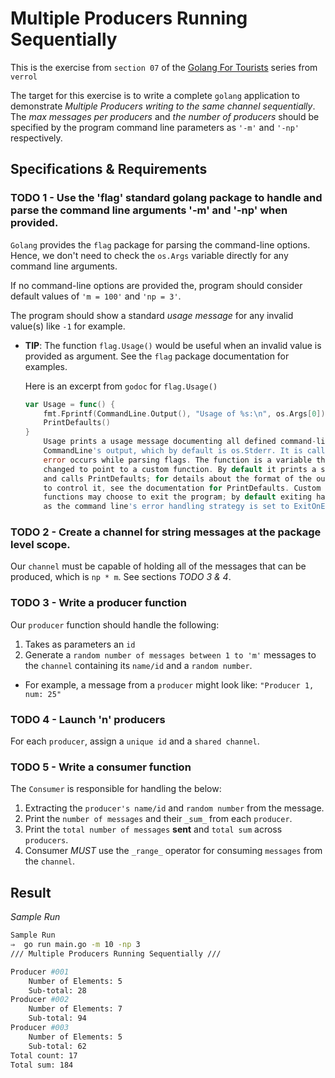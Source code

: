 # Multiple Producers Running Sequentially

This is the exercise from `section 07` of the [Golang For Tourists] series from `verrol`

The target for this exercise is to write a complete `golang` application to demonstrate *Multiple Producers writing to the same channel sequentially*. The *max messages per producers* and *the number of producers* should be specified by the program command line parameters as `'-m'` and `'-np'` respectively.

## Specifications & Requirements

### TODO 1 - Use the 'flag' standard golang package to handle and parse the command line arguments '-m' and '-np' when provided.

`Golang` provides the `flag` package for parsing the command-line options. Hence, we don't need to check the `os.Args` variable directly for any command line arguments.

If no command-line options are provided the, program should consider default values of `'m = 100'` and `'np = 3'`.

The program should show a standard *usage message* for any invalid value(s) like `-1` for example.

* **TIP**: The function `flag.Usage()` would be useful when an invalid value is provided as argument. See the `flag` package documentation for examples.

    Here is an excerpt from `godoc` for `flag.Usage()`

    ```go
    var Usage = func() {
        fmt.Fprintf(CommandLine.Output(), "Usage of %s:\n", os.Args[0])
        PrintDefaults()
    }
        Usage prints a usage message documenting all defined command-line flags to
        CommandLine's output, which by default is os.Stderr. It is called when an
        error occurs while parsing flags. The function is a variable that may be
        changed to point to a custom function. By default it prints a simple header
        and calls PrintDefaults; for details about the format of the output and how
        to control it, see the documentation for PrintDefaults. Custom usage
        functions may choose to exit the program; by default exiting happens anyway
        as the command line's error handling strategy is set to ExitOnError.
    ```

### TODO 2 - Create a channel for string messages at the package level scope.

Our `channel` must be capable of holding all of the messages that can be produced, which is `np * m`. See sections *TODO 3 & 4*.

### TODO 3 - Write a producer function

Our `producer` function should handle the following:

  1. Takes as parameters an `id`
  2. Generate a `random number of messages between 1 to 'm'` messages to the `channel` containing its `name/id` and a `random number`.

  * For example, a message from a `producer` might look like: `"Producer 1, num: 25"`

### TODO 4 - Launch 'n' producers

For each `producer`, assign a `unique id` and a `shared channel`.

### TODO 5 - Write a consumer function

The `Consumer` is responsible for handling the below:

1. Extracting the `producer's name/id` and `random number` from the message.
2. Print the `number of messages` and their `_sum_` from each `producer`.
3. Print the `total number of messages` **sent** and `total sum` across `producers`.
4. Consumer _MUST_ use the `_range_` operator for consuming `messages` from the `channel`.

## Result

*Sample Run*

```bash
Sample Run
⇒  go run main.go -m 10 -np 3
/// Multiple Producers Running Sequentially ///

Producer #001
 	Number of Elements: 5
	Sub-total: 28
Producer #002
 	Number of Elements: 7
	Sub-total: 94
Producer #003
 	Number of Elements: 5
	Sub-total: 62
Total count: 17
Total sum: 184
```


[Golang For Tourists]: https://github.com/striversity/glft/tree/master/sec07
